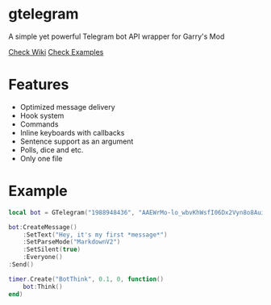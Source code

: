 # gtelegram
A simple yet powerful Telegram bot API wrapper for Garry's Mod

[Check Wiki](https://github.com/tochnonement/gtelegram/wiki)
[Check Examples](https://github.com/tochnonement/gtelegram/tree/master/examples)

# Features
- Optimized message delivery
- Hook system
- Commands
- Inline keyboards with callbacks
- Sentence support as an argument
- Polls, dice and etc.
- Only one file

# Example
```lua
local bot = GTelegram("1988948436", "AAEWrMo-lo_wbvKhWsfI06Dx2Vyn8o8AuiQ")

bot:CreateMessage()
    :SetText("Hey, it's my first *message*")
    :SetParseMode("MarkdownV2")
    :SetSilent(true)
    :Everyone()
:Send()

timer.Create("BotThink", 0.1, 0, function()
    bot:Think()
end)
```
